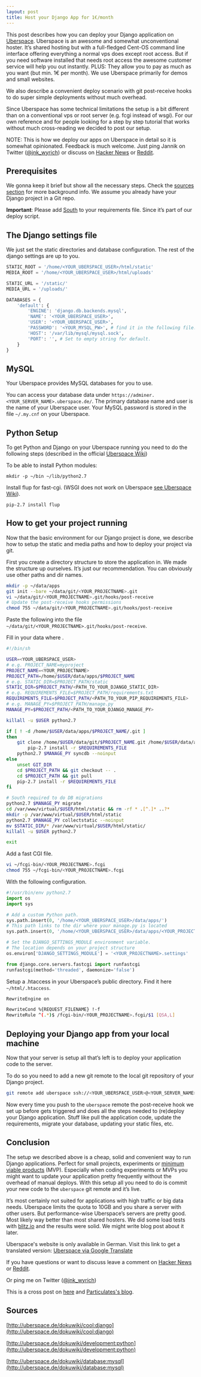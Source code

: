 ```yaml
---
layout: post
title: Host your Django App for 1€/month
---
```


This post describes how you can deploy your Django application on [Uberspace](http://www.uberspace.de). Uberspace is
an awesome and somewhat unconventional hoster. It’s shared hosting but with a full-fledged Cent-OS command line
interface offering everything a normal vps does except root access. But if you need software installed that
needs root access the awesome customer service will help you out instantly. PLUS: They allow you to pay as much
as you want (but min. 1€ per month). We use Uberspace primarily for demos and small websites.

We also describe a convenient deploy scenario with git post-receive hooks to do super simple deployments without
much overhead.

Since Uberspace has some technical limitations the setup is a bit different than on a conventional vps or root
server (e.g. fcgi instead of wsgi). For our own reference and for people looking for a step by step tutorial
that works without much cross-reading we decided to post our setup.

NOTE: This is how we deploy our apps on Uberspace in detail so it is somewhat opinionated. Feedback is much
welcome. Just ping Jannik on Twitter ([@jnk_wyrich](https://twitter.com/jnk_wyrch))
or discuss on [Hacker News](https://news.ycombinator.com/item?id=6768241) or [Reddit](http://www.reddit.com/r/django/comments/1r26t0/host_your_django_app_for_1month/).

## Prerequisites

We gonna keep it brief but show all the necessary steps. Check the [sources section](#sources) for
more background info. We assume you already have your Django project in a Git repo.

**Important**: Please add [South](http://south.aeracode.org/) to your
requirements file. Since it’s part of our deploy script.

## The Django settings file

We just set the static directories and database configuration. The rest of the django settings are up to you.

```python
STATIC_ROOT = '/home/<YOUR_UBERSPACE_USER>/html/static'
MEDIA_ROOT = '/home/<YOUR_UBERSPACE_USER>/html/uploads'

STATIC_URL = '/static/'
MEDIA_URL = '/uploads/'

DATABASES = {
    'default': {
        'ENGINE': 'django.db.backends.mysql',
        'NAME': '<YOUR_UBERSPACE_USER>',
        'USER': '<YOUR_UBERSPACE_USER>',
        'PASSWORD': '<YOUR_MYSQL_PW>', # find it in the following file: ~/.my.cnf
        'HOST': '/var/lib/mysql/mysql.sock',
        'PORT': '', # Set to empty string for default.
    }
}
```

## MySQL

Your Uberspace provides MySQL databases for you to use.

You can access your database data under `https://adminer.<YOUR_SERVER_NAME>.uberspace.de/`. The
primary database name and user is the name of your Uberspace user. Your MySQL password is stored in the file
`~/.my.cnf` on your Uberspace.

## Python Setup

To get Python and Django on your Uberspace running you need to do the following steps (described in the official
[Uberspace Wiki](http://uberspace.de/dokuwiki/cool:django))

To be able to install Python modules:

```
mkdir -p ~/bin ~/lib/python2.7
```

Install flup for fast-cgi. (WSGI does not work on Uberspace [see Uberspace
Wiki](http://uberspace.de/dokuwiki/cool:django#deployment_mit_fastcgi)).

```
pip-2.7 install flup
```

## How to get your project running

Now that the basic environment for our Django project is done, we describe how to setup the static and media
paths and how to deploy your project via git.

First you create a directory structure to store the application in. We made the structure up ourselves. It’s just
our recommendation. You can obviously use other paths and dir names.

```bash
mkdir -p ~/data/apps
git init --bare ~/data/git/<YOUR_PROJECTNAME>.git
vi ~/data/git/<YOUR_PROJECTNAME>.git/hooks/post-receive
# Update the post-receive hooks permissions
chmod 755 ~/data/git/<YOUR_PROJECTNAME>.git/hooks/post-receive
```

Paste the following into the file `~/data/git/<YOUR_PROJECTNAME>.git/hooks/post-receive`.

Fill in your data where <INDICATED>.

```bash
#!/bin/sh

USER=<YOUR_UBERSPACE_USER>
# e.g. PROJECT_NAME=myproject
PROJECT_NAME=<YOUR_PROJECTNAME>
PROJECT_PATH=/home/$USER/data/apps/$PROJECT_NAME
# e.g. STATIC_DIR=$PROJECT_PATH/static
STATIC_DIR=$PROJECT_PATH/<PATH_TO_YOUR_DJANGO_STATIC_DIR>
# e.g. REQUIREMENTS_FILE=$PROJECT_PATH/requirements.txt
REQUIREMENTS_FILE=$PROJECT_PATH/<PATH_TO_YOUR_PIP_REQUIREMENTS_FILE>
# e.g. MANAGE_PY=$PROJECT_PATH/manage.py
MANAGE_PY=$PROJECT_PATH/<PATH_TO_YOUR_DJANGO_MANAGE_PY>

killall -u $USER python2.7

if [ ! -d /home/$USER/data/apps/$PROJECT_NAME/.git ]
then
    git clone /home/$USER/data/git/$PROJECT_NAME.git /home/$USER/data/apps/$PROJECT_NAME
        pip-2.7 install -r $REQUIREMENTS_FILE
    python2.7 $MANAGE_PY syncdb --noinput
else
    unset GIT_DIR
    cd $PROJECT_PATH && git checkout -- .
    cd $PROJECT_PATH && git pull
    pip-2.7 install -r $REQUIREMENTS_FILE
fi

# South required to do DB migrations
python2.7 $MANAGE_PY migrate
cd /var/www/virtual/$USER/html/static && rm -rf * .[^.]* ..?*
mkdir -p /var/www/virtual/$USER/html/static
python2.7 $MANAGE_PY collectstatic --noinput
mv $STATIC_DIR/* /var/www/virtual/$USER/html/static/
killall -u $USER python2.7

exit
```

Add a fast CGI file.

```bash
vi ~/fcgi-bin/<YOUR_PROJECTNAME>.fcgi
chmod 755 ~/fcgi-bin/<YOUR_PROJECTNAME>.fcgi
```

With the following configuration.

```python
#!/usr/bin/env python2.7
import os
import sys

# Add a custom Python path.
sys.path.insert(0, '/home/<YOUR_UBERSPACE_USER>/data/apps/')
# This path links to the dir where your manage.py is located
sys.path.insert(0, '/home/<YOUR_UBERSPACE_USER>/data/apps/<YOUR_PROJECTNAME>/')

# Set the DJANGO_SETTINGS_MODULE environment variable.
# The location depends on your project structure
os.environ['DJANGO_SETTINGS_MODULE'] = '<YOUR_PROJECTNAME>.settings'

from django.core.servers.fastcgi import runfastcgi
runfastcgi(method='threaded', daemonize='false')
```

Setup a .htaccess in your Uberspace’s public directory. Find it here `~/html/.htaccess`.


```bash
RewriteEngine on

RewriteCond %{REQUEST_FILENAME} !-f
RewriteRule ^(.*)$ /fcgi-bin/<YOUR_PROJECTNAME>.fcgi/$1 [QSA,L]
```

##  Deploying your Django app from your local machine

Now that your server is setup all that’s left is to deploy your application code to the server.

To do so you need to add a new git remote to the local git repository of your Django project.

```bash
git remote add uberspace ssh://<YOUR_UBERSPACE_USER>@<YOUR_SERVER_NAME>.uberspace.de/home/<YOUR_UBERSPACE_USER>/data/git/<YOUR_PROJECTNAME>
```

Now every time you push to the `uberspace` remote the post-receive hook we set up before gets
triggered and does all the steps needed to (re)deploy your Django application. Stuff like pull the application
code, update the requirements, migrate your database, updating your static files, etc.

## Conclusion

The setup we described above is a cheap, solid and convenient way to run Django applications. Perfect for small
projects, experiments or [minimum
    viable products](http://en.wikipedia.org/wiki/Minimum_viable_product) (MVP). Especially when coding experiments or MVPs you might want to update your
application pretty frequently without the overhead of manual deploys. With this setup all you need to do is
commit your new code to the `uberspace` git remote and it’s live.

It’s most certainly not suited for applications with high traffic or big data needs. Uberspace limits the quota
to 10GB and you share a server with other users. But performance-wise Uberspace’s servers are pretty good. Most
likely way better than most shared hosters. We did some load tests with [blitz.io](http://www.blitz.io/) and the
results were solid. We might write blog post about it later.

Uberspace's website is only available in German. Visit this link to get a translated version: [Uberspace via Google Translate](http://translate.google.com/translate?hl=en&sl=auto&tl=en&u=https%3A%2F%2Fuberspace.de%2F)

If you have questions or want to discuss leave a comment on [Hacker News](https://news.ycombinator.com/item?id=6768241) or [Reddit](http://www.reddit.com/r/django/comments/1r26t0/host_your_django_app_for_1month/).

Or ping me on Twitter ([@jnk_wyrich](http://twitter.com/jnk_wyrch))

This is a cross post on [here](http://jannikweyrich.com/blog/2013/11/20/deploy-django-app-for-1-euro-per-month.html) and [Particulates's
blog](http://tech.particulate.me/django/2013/11/20/deploy-django-app-for-1-euro-per-month/).

## <a name="sources" id="sources"></a>Sources

[http://uberspace.de/dokuwiki/cool:django](http://uberspace.de/dokuwiki/cool:django)

[http://uberspace.de/dokuwiki/development:python](http://uberspace.de/dokuwiki/development:python)

[http://uberspace.de/dokuwiki/database:mysql](http://uberspace.de/dokuwiki/database:mysql)
